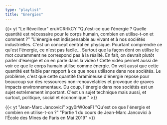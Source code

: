 ```yaml
---
type: "playlist"
title: "Energies"
---
```



{{< yt "Le Réveilleur" eruVCRrIkCY "Qu'est-ce que l'énergie ? Quelle quantité est nécessaire pour le corps humain, combien en utilise-t-on et comment ?" "L'énergie est indispensable au vivant et à nos sociétés industrielles. C'est un concept central en physique. Pourtant comprendre ce qu'est l'énergie, ce n'est pas facile... Surtout que la façon dont on utilise le mot couramment ne correspond pas à la réalité. En fait, on devrait plutôt parler d'exergie et on en parle dans la vidéo ! Cette vidéo permet aussi de voir ce que le corps humain utilise comme énergie. On voit aussi que cette quantité est faible par rapport à ce que nous utilisons dans nos sociétés. Le problème, c'est que cette quantité faramineuse d'énergie repose pour beaucoup sur des ressources non-renouvelables et provoque de graves impacts environnementaux. Du coup, l'énergie dans nos sociétés est un sujet extrêmement important. C'est un sujet technique mais aussi, et surtout, politique, social et économique." >}}

{{< yt "Jean-Marc Jancovici" xgy0rW0oaFI "Qu'est ce que l'énergie et combien en utilise-t-on ?" "Partie 1 du cours de Jean-Marc Jancovici à l’École des Mines de Paris en Mai 2019" >}}
